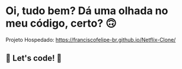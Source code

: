 # Oi, tudo bem? Dá uma olhada no meu código, certo? 🙃

Projeto Hospedado: https://franciscofelipe-br.github.io/Netflix-Clone/


## 🚀 Let's code! 🚀
